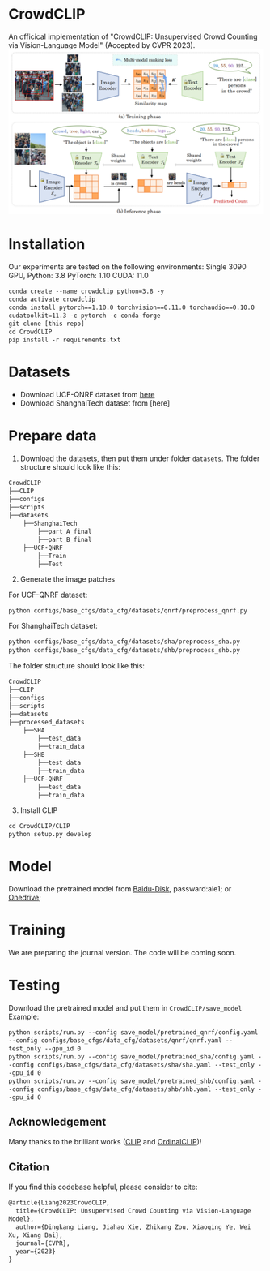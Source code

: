 # CrowdCLIP
An officical implementation of "CrowdCLIP: Unsupervised Crowd Counting via Vision-Language Model" (Accepted by CVPR 2023).
![intro](figs/intro.png)

# Installation
Our experiments are tested on the following environments: Single 3090 GPU, Python: 3.8 PyTorch: 1.10 CUDA: 11.0

```
conda create --name crowdclip python=3.8 -y
conda activate crowdclip
conda install pytorch==1.10.0 torchvision==0.11.0 torchaudio==0.10.0 cudatoolkit=11.3 -c pytorch -c conda-forge
git clone [this repo]
cd CrowdCLIP
pip install -r requirements.txt
```


# Datasets
- Download UCF-QNRF dataset from [here](https://www.crcv.ucf.edu/data/ucf-qnrf/) <br />
- Download ShanghaiTech dataset from [here]  <br />

# Prepare data
1. Download the datasets, then put them under folder `datasets`. The folder structure should look like this:
```
CrowdCLIP
├──CLIP
├──configs
├──scripts
├──datasets
    ├──ShanghaiTech
        ├──part_A_final
        ├──part_B_final
    ├──UCF-QNRF
        ├──Train
        ├──Test
```

2. Generate the image patches

For UCF-QNRF dataset: 
```bash
python configs/base_cfgs/data_cfg/datasets/qnrf/preprocess_qnrf.py
```

For ShanghaiTech dataset: <br />
```bash
python configs/base_cfgs/data_cfg/datasets/sha/preprocess_sha.py 
python configs/base_cfgs/data_cfg/datasets/shb/preprocess_shb.py 
```
The folder structure should look like this:<br />
```
CrowdCLIP
├──CLIP
├──configs
├──scripts
├──datasets
├──processed_datasets
    ├──SHA
        ├──test_data
        ├──train_data
    ├──SHB
        ├──test_data
        ├──train_data
    ├──UCF-QNRF
        ├──test_data
        ├──train_data
```

3. Install CLIP
```
cd CrowdCLIP/CLIP
python setup.py develop
```


# Model
Download the pretrained model from [Baidu-Disk](https://pan.baidu.com/s/19B4r-iXHSypj4GU7v2EoEA), passward:ale1; or [Onedrive](https://1drv.ms/f/s!Ak_WZsh5Fl0lhmAvvpa7EFq1uSSS?e=brRQ00);

# Training 
We are preparing the journal version. The code will be coming soon.

# Testing
Download the pretrained model and put them in ```CrowdCLIP/save_model```<br />
Example: <br />
```
python scripts/run.py --config save_model/pretrained_qnrf/config.yaml --config configs/base_cfgs/data_cfg/datasets/qnrf/qnrf.yaml --test_only --gpu_id 0
python scripts/run.py --config save_model/pretrained_sha/config.yaml --config configs/base_cfgs/data_cfg/datasets/sha/sha.yaml --test_only --gpu_id 0
python scripts/run.py --config save_model/pretrained_shb/config.yaml --config configs/base_cfgs/data_cfg/datasets/shb/shb.yaml --test_only --gpu_id 0
```

## Acknowledgement
Many thanks to the brilliant works ([CLIP](https://github.com/openai/CLIP) and [OrdinalCLIP](https://github.com/xk-huang/OrdinalCLIP))!


## Citation

If you find this codebase helpful, please consider to cite:

```
@article{Liang2023CrowdCLIP,
  title={CrowdCLIP: Unsupervised Crowd Counting via Vision-Language Model},
  author={Dingkang Liang, Jiahao Xie, Zhikang Zou, Xiaoqing Ye, Wei Xu, Xiang Bai},
  journal={CVPR},
  year={2023}
} 
```
